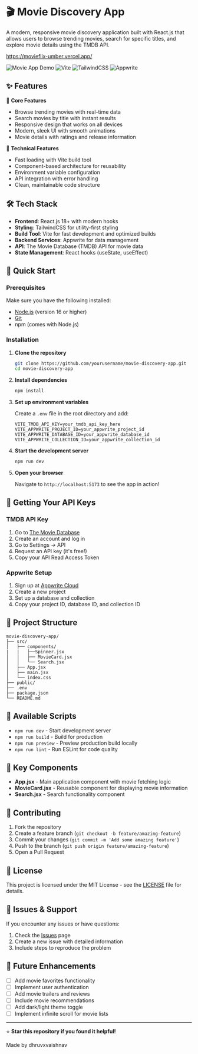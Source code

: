 # 🎬 Movie Discovery App

A modern, responsive movie discovery application built with React.js that allows users to browse trending movies, search for specific titles, and explore movie details using the TMDB API.

https://movieflix-umber.vercel.app/

![Movie App Demo](https://img.shields.io/badge/React-18.0+-blue?logo=react) 
![Vite](https://img.shields.io/badge/Vite-5.0+-646CFF?logo=vite) 
![TailwindCSS](https://img.shields.io/badge/TailwindCSS-3.0+-38B2AC?logo=tailwind-css) 
![Appwrite](https://img.shields.io/badge/Appwrite-1.0+-F02E65?logo=appwrite)

## ✨ Features

🎯 **Core Features**
- Browse trending movies with real-time data
- Search movies by title with instant results
- Responsive design that works on all devices
- Modern, sleek UI with smooth animations
- Movie details with ratings and release information

🚀 **Technical Features**
- Fast loading with Vite build tool
- Component-based architecture for reusability
- Environment variable configuration
- API integration with error handling
- Clean, maintainable code structure

## 🛠️ Tech Stack

- **Frontend**: React.js 18+ with modern hooks
- **Styling**: TailwindCSS for utility-first styling
- **Build Tool**: Vite for fast development and optimized builds
- **Backend Services**: Appwrite for data management
- **API**: The Movie Database (TMDB) API for movie data
- **State Management**: React hooks (useState, useEffect)

## 🚀 Quick Start

### Prerequisites

Make sure you have the following installed:
- [Node.js](https://nodejs.org/) (version 16 or higher)
- [Git](https://git-scm.com/)
- npm (comes with Node.js)

### Installation

1. **Clone the repository**
   ```bash
   git clone https://github.com/yourusername/movie-discovery-app.git
   cd movie-discovery-app
   ```

2. **Install dependencies**
   ```bash
   npm install
   ```

3. **Set up environment variables**
   
   Create a `.env` file in the root directory and add:
   ```env
   VITE_TMDB_API_KEY=your_tmdb_api_key_here
   VITE_APPWRITE_PROJECT_ID=your_appwrite_project_id
   VITE_APPWRITE_DATABASE_ID=your_appwrite_database_id
   VITE_APPWRITE_COLLECTION_ID=your_appwrite_collection_id
   ```

4. **Start the development server**
   ```bash
   npm run dev
   ```

5. **Open your browser**
   
   Navigate to `http://localhost:5173` to see the app in action!

## 🔧 Getting Your API Keys

### TMDB API Key
1. Go to [The Movie Database](https://www.themoviedb.org/)
2. Create an account and log in
3. Go to Settings → API
4. Request an API key (it's free!)
5. Copy your API Read Access Token

### Appwrite Setup
1. Sign up at [Appwrite Cloud](https://cloud.appwrite.io/)
2. Create a new project
3. Set up a database and collection
4. Copy your project ID, database ID, and collection ID

## 📁 Project Structure

```
movie-discovery-app/
├── src/
│   ├── components/
|   |   ├──Spinner.jsx
│   │   ├── MovieCard.jsx
│   │   └── Search.jsx
│   ├── App.jsx
│   ├── main.jsx
│   └── index.css
├── public/
├── .env
├── package.json
└── README.md
```

## 🎨 Available Scripts

- `npm run dev` - Start development server
- `npm run build` - Build for production
- `npm run preview` - Preview production build locally
- `npm run lint` - Run ESLint for code quality

## 🌟 Key Components

- **App.jsx** - Main application component with movie fetching logic
- **MovieCard.jsx** - Reusable component for displaying movie information
- **Search.jsx** - Search functionality component

## 🤝 Contributing

1. Fork the repository
2. Create a feature branch (`git checkout -b feature/amazing-feature`)
3. Commit your changes (`git commit -m 'Add some amazing feature'`)
4. Push to the branch (`git push origin feature/amazing-feature`)
5. Open a Pull Request

## 📝 License

This project is licensed under the MIT License - see the [LICENSE](LICENSE) file for details.

## 🐛 Issues & Support

If you encounter any issues or have questions:
1. Check the [Issues](https://github.com/yourusername/movie-discovery-app/issues) page
2. Create a new issue with detailed information
3. Include steps to reproduce the problem

## 🚀 Future Enhancements

- [ ] Add movie favorites functionality
- [ ] Implement user authentication
- [ ] Add movie trailers and reviews
- [ ] Include movie recommendations
- [ ] Add dark/light theme toggle
- [ ] Implement infinite scroll for movie lists

---

⭐ **Star this repository if you found it helpful!**

Made by dhruvxvaishnav 
